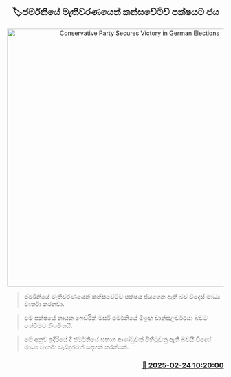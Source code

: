 <p align='center'><b><h2 align='center' title='Conservative Party Secures Victory in German Elections'>🏷ජර්මනියේ මැතිවරණයෙන් කන්සවේටිව් පක්ෂයට ජය</h2></b></p>
<p align='center'><img src='https://helakuru.sgp1.cdn.digitaloceanspaces.com/esana/images/lib/friedrich-Merz.jpg' width='600' alt='Conservative Party Secures Victory in German Elections'></p>

> ජර්මනියේ මැතිවරණයෙන් කන්සවේටිව් පක්ෂය ජයගෙන ඇති බව විදෙස් මාධ්‍ය වාර්තා කරනවා.

> එම පක්ෂයේ නායක ෆෙඩ්රික් මර්ස් ජර්මනියේ මීළඟ චාන්සලර්වරයා බවට පත්වීමට නියමිතයි.

> මේ අනුව ඉදිරියේ දී ජර්මනියේ සභාග ආණ්ඩුවක් පිහිටුවනු ඇති බවයි විදෙස් මාධ්‍ය වාර්තා වැඩිදුරටත් සඳහන් කරන්නේ.



<h3 align='right'><a href='https://www.helakuru.lk/esana/p/107751/'>📅 2025-02-24 10:20:00</a></h3>
